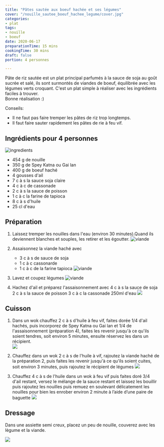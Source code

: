 ```yaml
---
title: "Pâtes sautée aux boeuf hachée et ses légumes"
cover: "/nouille_sautee_boeuf_hachee_legume/cover.jpg"
categories:
- plat
tags:
- nouille
- boeuf
date: 2020-06-17
preparationTime: 15 mins
cookingTime: 30 mins
draft: false
portion: 4 personnes

---
```

Pâte de riz sautée est un plat principal parfumés à la sauce de soja au goût sucrée et salé, ils sont surmontés de viandes de boeuf, équilibrée avec les légumes verts croquant. C'est un plat simple à réaliser avec les ingrédients faciles à trouver.  
Bonne réalisation :)
<!--more--> 
Conseils:

- Il ne faut pas faire tremper les pâtes de riz trop longtemps.
- Il faut faire sauter rapidement les pâtes de rie à feu vif.

## Ingrédients pour 4 personnes

![ingredients](1.jpg)

- 454 g de nouille
- 350 g de Spey Katna ou Gai lan
- 400 g de boeuf haché
- 4 gousses d'ail
- 7 c à s la sauce soja claire
- 4 c à c de cassonade
- 2 c à s la sauce de poisson
- 1 c à c la farine de tapioca
- 8 c à s d'huile
- 25 cl d'eau

## Préparation

1. Laissez tremper les nouilles dans l'eau (environ 30 minutes).Quand ils deviennent blanches et souples, les retirer et les égoutter.
![viande](2.jpg)

2. Assaisonnez la viande haché avec 
   - 3 c à s de sauce de soja
   - 1 c à c cassonarde
   - 1 c à c de la farine tapioca 
![viande](3.jpg)

3. Lavez et coupez légumes
![viande](4.jpg)

4. Hachez d'ail et préparez l'assaisonnement avec
   4 c à s la sauce de soja
   2 c à s la sauce de poisson
   3 c à c la cassonade
   250ml d'eau
![](5.jpg)

## Cuisson

1. Dans un wok chauffez 2 c à s d'huile à feu vif, faites dorée 1/4 d'ail hachés, 
puis incorporez de Spey Katna ou Gai lan et 1/4 de l'assaisonnement (préparation 4), faites les revenir jusqu'à ce qu'ils soient tendres, soit environ 5 minutes, ensuite réservez les dans un récipient.   
![](6.jpg)

2. Chauffez dans un wok 2 c à s de l'huile à vif, rajoutez la viande haché de la préparation 2, puis faites les revenir jusqu'à ce qu’ils soient cuites, soit environ 3 minutes, puis rajoutez le récipient de légumes
![](7.jpg)


3. Chauffez 4 c à s de l'huile dans un wok à feu vif puis faites doré 3/4 d'ail restant, versez le mélange de la sauce restant et laissez les bouillir puis rajoutez les nouilles puis remuez en soulevant délicatement les nouilles pour bien les enrober environ 2 minute à l’aide d’une paire de baguette 
![](8.jpg)


## Dressage
Dans une assiette semi creux, placez un peu de nouille, couverez avec les lègume et la viande.

![](10.jpg)

